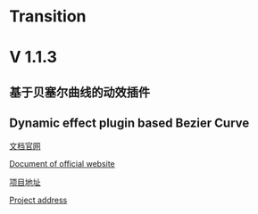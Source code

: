 # Transition

# V 1.1.3

## 基于贝塞尔曲线的动效插件

## Dynamic effect plugin based Bezier Curve


[文档官网](http://transition.jiaminghi.com/)

[Document of official website](http://transition.jiaminghi.com/)

[项目地址](https://github.com/jiaming743/transition)

[Project address](https://github.com/jiaming743/transition)